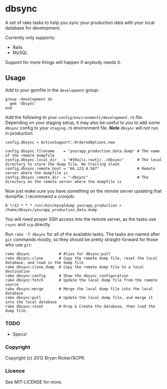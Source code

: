 # dbsync

A set of rake tasks to help you sync your production 
data with your local database for development.

Currently only supports:
* Rails
* MySQL

Support for more things will happen if anybody needs it.

## Usage

Add to your gemfile in the `development` group:

    group :development do
      gem 'dbsync'
    end
    
Add the following to your `config/environments/development.rb` 
file. Depending on your staging setup, it may also be useful 
to you to add some `dbsync` config to your `staging.rb` 
environment file. **Note** `dbsync` will not run in production.

    config.dbsync = ActiveSupport::OrderedOptions.new

    config.dbsync.filename    = "yourapp_production_data.dump" # The name of the remote dumpfile
    config.dbsync.local_dir   = "#{Rails.root}/../dbsync"      # The local directory to store the dump file. No trailing slash
    config.dbsync.remote_host = "66.123.4.567"                 # Remote server where the dumpfile is
    config.dbsync.remote_dir  = "~dbsync"                      # The directory on the remote server where the dumpfile is

Now just make sure you have something on the remote 
server updating that dumpfile. I recommend a cronjob:

    0 */12 * * * /usr/bin/mysqldump yourapp_production > /home/dbsync/yourapp_production_data.dump


You will need proper SSH access into the remote server, 
as the tasks use `rsync` and `scp` directly.

Run `rake -T dbsync` for all of the available tasks. The 
tasks are named after `git` commands mostly, so they
should be pretty straight-forward for those who use `git`:

    rake dbsync             # Alias for dbsync:pull
    rake dbsync:clone       # Copy the remote dump file, reset the local database, and load in the dump file
    rake dbsync:clone_dump  # Copy the remote dump file to a local destination
    rake dbsync:config      # Show the dbsync configuration
    rake dbsync:fetch       # Update the local dump file from the remote source
    rake dbsync:merge       # Merge the local dump file into the local database
    rake dbsync:pull        # Update the local dump file, and merge it into the local database
    rake dbsync:reset       # Drop & Create the database, then load the dump file.
    
### TODO

- Specs!

### Copyright

Copyright (c) 2012 Bryan Ricker/SCPR.

### Licence

See MIT-LICENSE for more.
